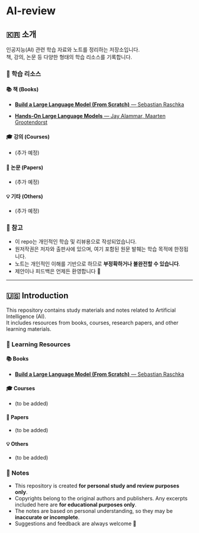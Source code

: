 # AI-review

## 🇰🇷 소개

인공지능(AI) 관련 학습 자료와 노트를 정리하는 저장소입니다.  
책, 강의, 논문 등 다양한 형태의 학습 리소스를 기록합니다. 

### 📝 학습 리소스
#### 📚 책 (Books)
- [**Build a Large Language Model (From Scratch)** — Sebastian Raschka](./LLM/build-a-llm-from-scratch/README.md)

- [**Hands-On Large Language Models** — Jay Alammar, Maarten Grootendorst](./LLM/hands-on-llm/README.md)

#### 🎓 강의 (Courses)
- (추가 예정)

#### 📑 논문 (Papers)
- (추가 예정)

#### 💡 기타 (Others)
- (추가 예정)
### 📝 참고
- 이 repo는 개인적인 학습 및 리뷰용으로 작성되었습니다.  
- 원저작권은 저자와 출판사에 있으며, 여기 포함된 원문 발췌는 학습 목적에 한정됩니다.  
- 노트는 개인적인 이해를 기반으로 하므로 **부정확하거나 불완전할 수 있습니다**.  
- 제안이나 피드백은 언제든 환영합니다 🙌  

---

## 🇺🇸 Introduction

This repository contains study materials and notes related to Artificial Intelligence (AI).  
It includes resources from books, courses, research papers, and other learning materials.  

### 📝 Learning Resources

#### 📚 Books
- [**Build a Large Language Model (From Scratch)** — Sebastian Raschka](./LLM/build-a-llm-from-scratch/README.md)

#### 🎓 Courses
- (to be added)

#### 📑 Papers
- (to be added)

#### 💡 Others
- (to be added)

### 📝 Notes
- This repository is created **for personal study and review purposes only**.  
- Copyrights belong to the original authors and publishers. Any excerpts included here are **for educational purposes only**.  
- The notes are based on personal understanding, so they may be **inaccurate or incomplete**.  
- Suggestions and feedback are always welcome 🙌  

